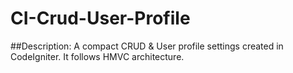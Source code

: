 # CI-Crud-User-Profile

##Description:
A compact CRUD & User profile settings created in CodeIgniter. It follows HMVC architecture.
